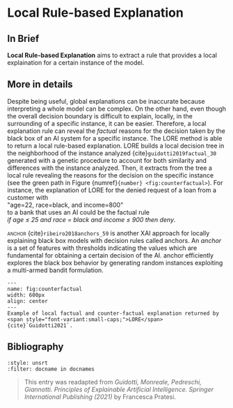 # Local Rule-based Explanation

<!-- TODO: add resources or remove duplicate paragraph! -->

## In Brief

**Local Rule-based Explanation** aims to extract a rule that provides a local explaination for a certain instance of the model.

## More in details

Despite being useful, global explanations can be inaccurate because interpreting a whole model can be complex. On the other hand, even though the overall decision boundary is difficult to explain, locally, in the surrounding of a specific instance, it can be easier. Therefore, a local explanation rule can reveal the *factual* reasons for the decision taken by the black box of an AI system for a specific instance. The  <span style="font-variant:small-caps;">LORE</span> method is able to return a local rule-based explanation.  <span style="font-variant:small-caps;">LORE</span> builds a local decision tree in the neighborhood of the instance analyzed {cite}`guidotti2019factual_30` generated with a genetic procedure to account for both similarity and differences with the instance analyzed.
Then, it extracts from the tree a local rule revealing the reasons for the decision on the specific instance (see the green path in Figure {numref}`{number} <fig:counterfactual>`). For instance, the explanation of  <span style="font-variant:small-caps;">LORE</span> for the denied request of a loan from a customer with <br>"age=22, race=black, and income=800"<br> to a bank that uses an AI could be the factual rule <br>*if age ≤ 25 and race = black and income ≤ 900 then deny*.

<span style="font-variant:small-caps;">anchor</span> {cite}`ribeiro2018anchors_59` is another XAI approach for locally explaining black box models with decision rules called anchors. An *anchor* is a set of features with thresholds indicating the values which are fundamental for obtaining a certain decision of the AI. anchor efficiently explores the black box behavior by generating random instances exploiting a multi-armed bandit formulation.

```{figure} ./counterfactual.png
---
name: fig:counterfactual
width: 600px
align: center
---
Example of local factual and counter-factual explanation returned by <span style="font-variant:small-caps;">LORE</span> {cite}`Guidotti2021`.
```




## Bibliography

<!-- :style: unsrtalpha -->

```{bibliography}
:style: unsrt
:filter: docname in docnames
```

> This entry was readapted from *Guidotti, Monreale, Pedreschi, Giannotti. Principles of Explainable Artificial Intelligence. Springer International Publishing (2021)* by Francesca Pratesi.

